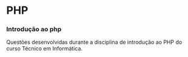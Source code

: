 # PHP
### Introdução ao php
Questões desenvolvidas durante a disciplina de introdução ao PHP do curso Técnico em Informática.

